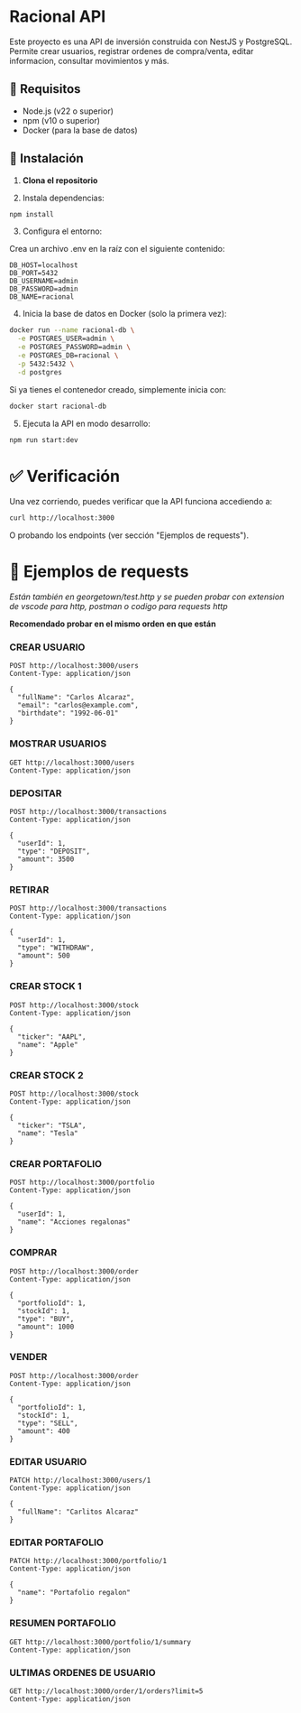 # Racional API

Este proyecto es una API de inversión construida con NestJS y PostgreSQL. Permite crear usuarios, registrar ordenes de compra/venta, editar informacion, consultar movimientos y más.

## 🚀 Requisitos

- Node.js (v22 o superior)
- npm (v10 o superior)
- Docker (para la base de datos)

## 🔧 Instalación

1. **Clona el repositorio**


2. Instala dependencias:

```bash
npm install
```

3. Configura el entorno:

Crea un archivo .env en la raíz con el siguiente contenido:

```env
DB_HOST=localhost
DB_PORT=5432
DB_USERNAME=admin
DB_PASSWORD=admin
DB_NAME=racional
```

4. Inicia la base de datos en Docker (solo la primera vez):

```bash
docker run --name racional-db \
  -e POSTGRES_USER=admin \
  -e POSTGRES_PASSWORD=admin \
  -e POSTGRES_DB=racional \
  -p 5432:5432 \
  -d postgres
```

Si ya tienes el contenedor creado, simplemente inicia con:

```bash
docker start racional-db
```

5. Ejecuta la API en modo desarrollo:

```bash
npm run start:dev
```

# ✅ Verificación

Una vez corriendo, puedes verificar que la API funciona accediendo a:

```bash
curl http://localhost:3000
```

O probando los endpoints (ver sección "Ejemplos de requests").

# 🧪 Ejemplos de requests 

*Están también en georgetown/test.http y se pueden probar con extension de vscode para http, postman o codigo para requests http*

**Recomendado probar en el mismo orden en que están**

### CREAR USUARIO

```http
POST http://localhost:3000/users
Content-Type: application/json

{
  "fullName": "Carlos Alcaraz",
  "email": "carlos@example.com",
  "birthdate": "1992-06-01"
}
```

### MOSTRAR USUARIOS

```http
GET http://localhost:3000/users
Content-Type: application/json
```


### DEPOSITAR

```http
POST http://localhost:3000/transactions
Content-Type: application/json

{
  "userId": 1,
  "type": "DEPOSIT",
  "amount": 3500
}
```

### RETIRAR

```http
POST http://localhost:3000/transactions
Content-Type: application/json

{
  "userId": 1,
  "type": "WITHDRAW",
  "amount": 500
}
```

### CREAR STOCK 1

```http
POST http://localhost:3000/stock
Content-Type: application/json

{
  "ticker": "AAPL",
  "name": "Apple"
}
```

### CREAR STOCK 2

```http
POST http://localhost:3000/stock
Content-Type: application/json

{
  "ticker": "TSLA",
  "name": "Tesla"
}
```

### CREAR PORTAFOLIO

```http
POST http://localhost:3000/portfolio
Content-Type: application/json

{
  "userId": 1,
  "name": "Acciones regalonas"
}
```

### COMPRAR

```http
POST http://localhost:3000/order
Content-Type: application/json

{
  "portfolioId": 1,
  "stockId": 1,
  "type": "BUY",
  "amount": 1000
}
```

### VENDER

```http
POST http://localhost:3000/order
Content-Type: application/json

{
  "portfolioId": 1,
  "stockId": 1,
  "type": "SELL",
  "amount": 400
}
```

### EDITAR USUARIO

```http
PATCH http://localhost:3000/users/1
Content-Type: application/json

{
  "fullName": "Carlitos Alcaraz"
}
```

### EDITAR PORTAFOLIO

```http
PATCH http://localhost:3000/portfolio/1
Content-Type: application/json

{
  "name": "Portafolio regalon"
}
```

### RESUMEN PORTAFOLIO

```http
GET http://localhost:3000/portfolio/1/summary
Content-Type: application/json
```

### ULTIMAS ORDENES DE USUARIO

```http
GET http://localhost:3000/order/1/orders?limit=5
Content-Type: application/json
```